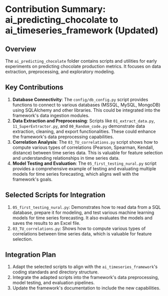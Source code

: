 # Contribution Summary: ai_predicting_chocolate to ai_timeseries_framework (Updated)

## Overview
The `ai_predicting_chocolate` folder contains scripts and utilities for early experiments on predicting chocolate production metrics. It focuses on data extraction, preprocessing, and exploratory modeling.

## Key Contributions

1.  **Database Connectivity**: The `config/db_config.py` script provides functions to connect to various databases (MSSQL, MySQL, MongoDB) using SQLAlchemy and other libraries. This could be integrated into the framework's data ingestion modules.
2.  **Data Extraction and Preprocessing**: Scripts like `01_extract_data.py`, `11_SuperExtractor.py`, and `00_Random_code.py` demonstrate data extraction, cleaning, and export functionalities. These could enhance the framework's data preprocessing capabilities.
3.  **Correlation Analysis**: The `03_TU_correlations.py` script shows how to compute various types of correlations (Pearson, Spearman, Kendall, distance) between time series data. This is valuable for feature selection and understanding relationships in time series data.
4.  **Model Testing and Evaluation**: The `05_first_testing_nural.py` script provides a comprehensive example of testing and evaluating multiple models for time series forecasting, which aligns well with the framework's goals.

## Selected Scripts for Integration
1.  `05_first_testing_nural.py`: Demonstrates how to read data from a SQL database, prepare it for modeling, and test various machine learning models for time series forecasting. It also evaluates the models and saves the results to an Excel file.
2.  `03_TU_correlations.py`: Shows how to compute various types of correlations between time series data, which is valuable for feature selection.

## Integration Plan
1.  Adapt the selected scripts to align with the `ai_timeseries_framework`'s coding standards and directory structure.
2.  Integrate the adapted scripts into the framework's data preprocessing, model testing, and evaluation pipelines.
3.  Update the framework's documentation to include the new capabilities.